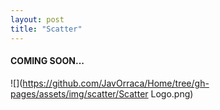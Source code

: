 ```yaml
---
layout: post
title: "Scatter"
---
```


#### COMING SOON...

![](https://github.com/JavOrraca/Home/tree/gh-pages/assets/img/scatter/Scatter Logo.png)
